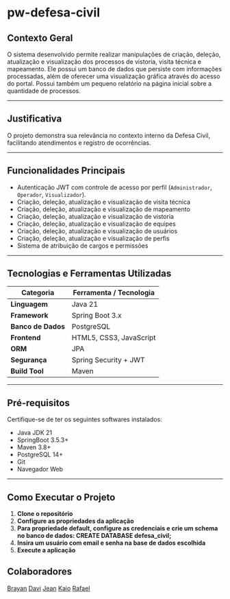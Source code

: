 # pw-defesa-civil

##  Contexto Geral

O sistema desenvolvido permite realizar manipulações de criação, deleção, atualização e visualização dos processos de vistoria, visita técnica e mapeamento. Ele possui um banco de dados que persiste com informações processadas, além de oferecer uma visualização gráfica através do acesso do portal. Possui também um pequeno relatório na página inicial sobre a quantidade de processos.

---

## Justificativa

O projeto demonstra sua relevância no contexto interno da Defesa Civil, facilitando atendimentos e registro de ocorrências.

---


##  Funcionalidades Principais

- Autenticação JWT com controle de acesso por perfil (`Administrador`, `Operador`, `Visualizador`).
- Criação, deleção, atualização e visualização de visita técnica
- Criação, deleção, atualização e visualização de mapeamento
- Criação, deleção, atualização e visualização de vistoria
- Criação, deleção, atualização e visualização de equipes
- Criação, deleção, atualização e visualização de usuários
- Criação, deleção, atualização e visualização de perfis
- Sistema de atribuição de cargos e permissões

---

## Tecnologias e Ferramentas Utilizadas

| Categoria         | Ferramenta / Tecnologia          |
|-------------------|----------------------------------|
| **Linguagem**     | Java 21                          |
| **Framework**     | Spring Boot 3.x                  |
| **Banco de Dados**| PostgreSQL                       |
| **Frontend**      | HTML5, CSS3, JavaScript          |
| **ORM**           | JPA                              |
| **Segurança**     | Spring Security + JWT            |
| **Build Tool**    | Maven                            |

---

## Pré-requisitos

Certifique-se de ter os seguintes softwares instalados:

- Java JDK 21
- SpringBoot 3.5.3+
- Maven 3.8+
- PostgreSQL 14+
- Git
- Navegador Web

---

##  Como Executar o Projeto

1. **Clone o repositório**  
2. **Configure as propriedades da aplicação**
3. **Para propriedade default, configure as credenciais e crie um schema no banco de dados: CREATE DATABASE defesa_civil;**  
4. **Insira um usuário com email e senha na base de dados escolhida**  
5. **Execute a aplicação**

## Colaboradores

[Brayan](github.com/BrayanCordeiro)
[Davi](github.com/dwmgs)
[Jean](github.com/jeanlcsss)
[Kaio](github.com/kaiovsbarbosa)
[Rafael](github.com/rafaal2)